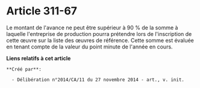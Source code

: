 # Article 311-67

Le montant de l'avance ne peut être supérieur à 90 % de la somme à laquelle l'entreprise de production pourra prétendre lors
de l'inscription de cette œuvre sur la liste des œuvres de référence. Cette somme est évaluée en tenant compte de la valeur
du point minute de l'année en cours.

**Liens relatifs à cet article**

	**Créé par**:

	  - Délibération n°2014/CA/11 du 27 novembre 2014 - art., v. init.
